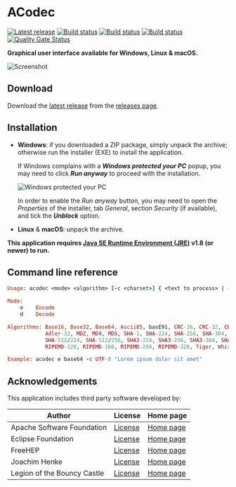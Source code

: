 ACodec
=====

[![Latest release](https://img.shields.io/github/release/albertus82/acodec.svg)](https://github.com/albertus82/acodec/releases/latest)
[![Build status](https://github.com/albertus82/acodec/workflows/build/badge.svg)](https://github.com/albertus82/acodec/actions)
[![Build status](https://ci.appveyor.com/api/projects/status/github/albertus82/acodec?branch=master&svg=true)](https://ci.appveyor.com/project/albertus82/acodec)
[![Build status](https://dev.azure.com/albertus82/acodec/_apis/build/status/master)](https://dev.azure.com/albertus82/acodec/_build/)
[![Quality Gate Status](https://sonarcloud.io/api/project_badges/measure?project=it.albertus%3Aacodec&metric=alert_status)](https://sonarcloud.io/dashboard?id=it.albertus%3Aacodec)

**Graphical user interface available for Windows, Linux & macOS.**

![Screenshot](https://user-images.githubusercontent.com/8672431/27011383-cbf09962-4eba-11e7-9c7e-24215c5e06e4.png)

## Download

Download the [latest release](https://github.com/albertus82/acodec/releases/latest) from the [releases page](https://github.com/albertus82/acodec/releases).

## Installation

* **Windows**: if you downloaded a ZIP package, simply unpack the archive; otherwise run the installer (EXE) to install the application.

  If Windows complains with a ***Windows protected your PC*** popup, you may need to click ***Run anyway*** to proceed with the installation.

  ![Windows protected your PC](https://user-images.githubusercontent.com/8672431/31048995-7145b034-a62a-11e7-860b-c477237145ce.png)

  In order to enable the *Run anyway* button, you may need to open the *Properties* of the installer, tab *General*, section *Security* (if available), and tick the ***Unblock*** option.
* **Linux** & **macOS**: unpack the archive.

**This application requires [Java SE Runtime Environment (JRE)](https://www.java.com) v1.8 (or newer) to run.**

## Command line reference

```ruby
Usage: acodec <mode> <algorithm> [-c <charset>] { <text to process> | -f <source file> <destination file> }

Mode:
    e    Encode
    d    Decode

Algorithms: Base16, Base32, Base64, Ascii85, basE91, CRC-16, CRC-32, CRC-32C,
            Adler-32, MD2, MD4, MD5, SHA-1, SHA-224, SHA-256, SHA-384, SHA-512,
            SHA-512/224, SHA-512/256, SHA3-224, SHA3-256, SHA3-384, SHA3-512,
            RIPEMD-128, RIPEMD-160, RIPEMD-256, RIPEMD-320, Tiger, Whirlpool

Example: acodec e base64 -c UTF-8 "Lorem ipsum dolor sit amet"
```

## Acknowledgements

This application includes third party software developed by:

|Author                     |License                                               |Home page                                 |
|---------------------------|------------------------------------------------------|------------------------------------------|
|Apache Software Foundation |[License](https://www.apache.org/licenses/LICENSE-2.0)|[Home page](https://www.apache.org)       |
|Eclipse Foundation         |[License](https://www.eclipse.org/legal/epl-2.0/)     |[Home page](https://www.eclipse.org)      |
|FreeHEP                    |[License](https://java.freehep.org/license.html)      |[Home page](https://java.freehep.org)     |
|Joachim Henke              |[License](http://base91.sourceforge.net/license.txt)  |[Home page](http://base91.sourceforge.net)|
|Legion of the Bouncy Castle|[License](https://www.bouncycastle.org/license.html)  |[Home page](https://www.bouncycastle.org) |
